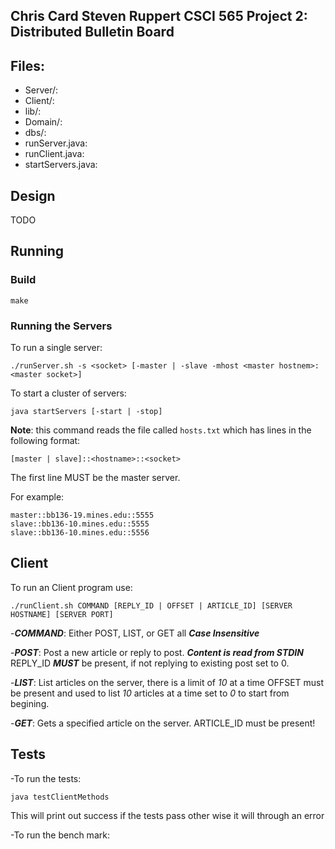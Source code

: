 Chris Card
Steven Ruppert
CSCI 565 Project 2: Distributed Bulletin Board
--------------------


## Files:

- Server/:
- Client/:
- lib/:
- Domain/:
- dbs/:
- runServer.java:
- runClient.java:
- startServers.java:

## Design

TODO

## Running

### Build

    make

### Running the Servers

To run a single server:

    ./runServer.sh -s <socket> [-master | -slave -mhost <master hostnem>:<master socket>]

To start a cluster of servers:

    java startServers [-start | -stop]

**Note**: this command reads the file called `hosts.txt` which has
lines in the following format:

    [master | slave]::<hostname>::<socket>

The first line MUST be the master server.

For example:

```
master::bb136-19.mines.edu::5555
slave::bb136-10.mines.edu::5555
slave::bb136-10.mines.edu::5556
```

## Client

To run an Client program use:

    ./runClient.sh COMMAND [REPLY_ID | OFFSET | ARTICLE_ID] [SERVER HOSTNAME] [SERVER PORT]

-***COMMAND***: Either POST, LIST, or GET all ***Case Insensitive***

-***POST***: Post a new article or reply to post. ***Content is read from STDIN***
       REPLY_ID ***MUST*** be present, if not replying to existing post set to 0.

-***LIST***: List articles on the server, there is a limit of *10* at a time
        OFFSET must be present and used to list *10* articles at a time
        set to *0* to start from begining.

-***GET***: Gets a specified article on the server. ARTICLE_ID must be present!

## Tests

-To run the tests:

    java testClientMethods

This will print out success if the tests pass other wise it will through an error

-To run the bench mark:

